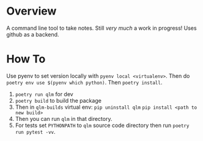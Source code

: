 # Overview

A command line tool to take notes. Still _very much_ a work in progress! Uses github as a backend.

# How To

Use pyenv to set version locally with `pyenv local <virtualenv>`. Then do `poetry env use $(pyenv which python)`.
Then `poetry install`.

1. `poetry run qlm` for dev
2. `poetry build` to build the package
3. Then in `qlm-builds` virtual env:
   `pip uninstall qlm`
   `pip install <path to new build>`
4. Then you can run `qlm` in that directory.
5. For tests set `PYTHONPATH` to `qlm` source code directory then run `poetry run pytest -vv`.

